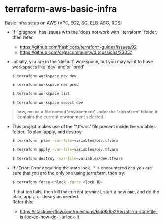 # terraform-aws-basic-infra
Basic infra setup on AWS (VPC, EC2, SG, ELB, ASG, RDS)

* If '.gitignore' has issues with the 'does not work with '.terraform' folder, then refer:
  * https://github.com/hashicorp/terraform-guides/issues/92
  * https://github.com/orgs/community/discussions/23052

* Initially, you are in the 'default' workspace, but you may want to have workspaces like 'dev' and/or 'prod'
  ```sh
  $ terraform workspace new dev
  ```
  ```sh
  $ terraform workspace new prod
  ```
  ```sh
  $ terraform workspace list
  ```
  ```sh
  $ terraform workspace select dev
  ```
 > btw, notice a file named 'environment' under the '.terraform' folder, it contains the current environment selected.

* This project makes use of the '*.tfvars' file present inside the variables folder. To plan, apply, and destroy:
  ```sh
  $ terraform  plan -var-file=variables/dev.tfvars
  ```
  ```sh
  $ terraform apply -var-file=variables/dev.tfvars
  ```
  ```sh
  $ terraform destroy -var-file=variables/dev.tfvars
  ```

* If "Error: Error acquiring the state lock..." is encountered and you are sure that you are the only one using terraform, then try:
  ```sh
  $ terraform force-unlock -force <lock ID>
  ```
  If that too fails, then kill the current terminal, start a new one, and do the plan, apply, or destry as needed. <br>
  Refer this:
    * https://stackoverflow.com/questions/65595852/terraform-statefile-is-locked-how-do-i-unlock-it